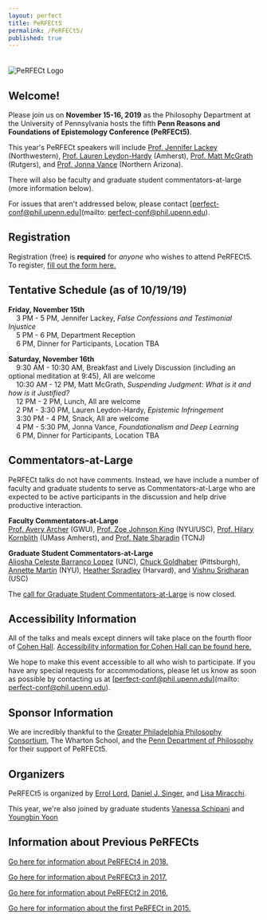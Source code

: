 ```yaml
---
layout: perfect
title: PeRFECt5
permalink: /PeRFECt5/
published: true
---
```

<img src="http://www.danieljsinger.com/images/PeRFECt5.png" alt="PeRFECt Logo" style="margin:20px 0px 0px">

## Welcome!

Please join us on **November 15-16, 2019** as the Philosophy Department at the University of Pennsylvania hosts the fifth **Penn Reasons and Foundations of Epistemology Conference (PeRFECt5)**.

This year's PeRFECt speakers will include [Prof. Jennifer Lackey](http://faculty.wcas.northwestern.edu/~jal788/index.html) (Northwestern), [Prof. Lauren Leydon-Hardy](http://www.leydonhardy.net/) (Amherst), [Prof. Matt McGrath](https://philosophy.rutgers.edu/people/faculty/details/182-faculty1/faculty-profiles/955-mcgrath-matt) (Rutgers), and [Prof. Jonna Vance](https://www.jonnavance.com/) (Northern Arizona).

There will also be faculty and graduate student commentators-at-large (more information below).

For issues that aren't addressed below, please contact [perfect-conf@phil.upenn.edu](mailto: perfect-conf@phil.upenn.edu).

## Registration
Registration (free) is **required** for _anyone_ who wishes to attend PeRFECt5. To register, [fill out the form here.](https://forms.gle/CGu7neffrw91hZ1g6)


## Tentative Schedule (as of 10/19/19) 
**Friday, November 15th**  
&nbsp;&nbsp;&nbsp;&nbsp;3 PM - 5 PM, Jennifer Lackey, _False Confessions and Testimonial Injustice_  
&nbsp;&nbsp;&nbsp;&nbsp;5 PM - 6 PM, Department Reception  
&nbsp;&nbsp;&nbsp;&nbsp;6 PM, Dinner for Participants, Location TBA

**Saturday, November 16th**  
&nbsp;&nbsp;&nbsp;&nbsp;9:30 AM - 10:30 AM, Breakfast and Lively Discussion (including an optional meditation at 9:45), All are welcome  
&nbsp;&nbsp;&nbsp;&nbsp;10:30 AM - 12 PM, Matt McGrath, _Suspending Judgment: What is it and how is it Justified?_  
&nbsp;&nbsp;&nbsp;&nbsp;12 PM - 2 PM, Lunch, All are welcome  
&nbsp;&nbsp;&nbsp;&nbsp;2 PM - 3:30 PM, Lauren Leydon-Hardy, _Epistemic Infringement_  
&nbsp;&nbsp;&nbsp;&nbsp;3:30 PM - 4 PM, Snack, All are welcome  
&nbsp;&nbsp;&nbsp;&nbsp;4 PM - 5:30 PM, Jonna Vance, _Foundationalism and Deep Learning_  
&nbsp;&nbsp;&nbsp;&nbsp;6 PM, Dinner for Participants, Location TBA  


## Commentators-at-Large
PeRFECt talks do not have comments.  Instead, we have include a number of faculty and graduate students to serve as Commentators-at-Large who are expected to be active participants in the discussion and help drive productive interaction.

**Faculty Commentators-at-Large**  
[Prof. Avery Archer](http://www.averyarcher.com/) (GWU), [Prof. Zoe Johnson King](https://www.zoejohnsonking.com/) (NYU/USC), [Prof. Hilary Kornblith](https://www.umass.edu/philosophy/member/hilary-kornblith) (UMass Amherst), and [Prof. Nate Sharadin](https://www.natesharadin.com/) (TCNJ)

**Graduate Student Commentators-at-Large**  
[Aliosha Celeste Barranco Lopez](https://philosophy.unc.edu/people/aliosha-barranco-lopez/) (UNC), [Chuck Goldhaber](http://cgoldhaber.com/) (Pittsburgh), [Annette Martín](https://www.annettemartin.info/) (NYU), [Heather Spradley](https://philosophy.fas.harvard.edu/people/heather-spradley-0) (Harvard), and [Vishnu Sridharan](https://vishnusridharan.com/) (USC)

The [call for Graduate Student Commentators-at-Large](https://philevents.org/event/show/75390) is now closed.


## Accessibility Information
All of the talks and meals except dinners will take place on the fourth floor of [Cohen Hall](http://www.facilities.upenn.edu/maps/locations/cohen-hall-claudia).  [Accessibility information for Cohen Hall can be found here.](http://www.facilities.upenn.edu/sites/default/files/pennaccess/PA0310-CohenHall.pdf)

We hope to make this event accessible to all who wish to participate.  If you have any special requests for accommodations, please let us know as soon as possible by contacting us at [perfect-conf@phil.upenn.edu](mailto: perfect-conf@phil.upenn.edu).

## Sponsor Information
We are incredibly thankful to the [Greater Philadelphia Philosophy Consortium](http://www.thegppc.org/), The Wharton School, and the [Penn Department of Philosophy](https://philosophy.sas.upenn.edu/) for their support of PeRFECt5.

## Organizers
PeRFECt5 is organized by [Errol Lord](http://www.errol-lord.com/), [Daniel J. Singer](http://www.danieljsinger.com/), and [Lisa Miracchi](http://miracchi.wix.com/lisamiracchi).

This year, we're also joined by graduate students [Vanessa Schipani](https://philosophy.sas.upenn.edu/people/vanessa-schipani) and [Youngbin Yoon](https://philosophy.sas.upenn.edu/people/youngbin-yoon)

## Information about Previous PeRFECts
[Go here for information about PeRFECt4 in 2018.](http://www.danieljsinger.com/PeRFECt4/)

[Go here for information about PeRFECt3 in 2017.](http://www.danieljsinger.com/PeRFECt3/)

[Go here for information about PeRFECt2 in 2016.](http://www.danieljsinger.com/PeRFECt2/)

[Go here for information about the first PeRFECt in 2015.](http://www.phil.upenn.edu/~singerd/PeRFECt15.html)
